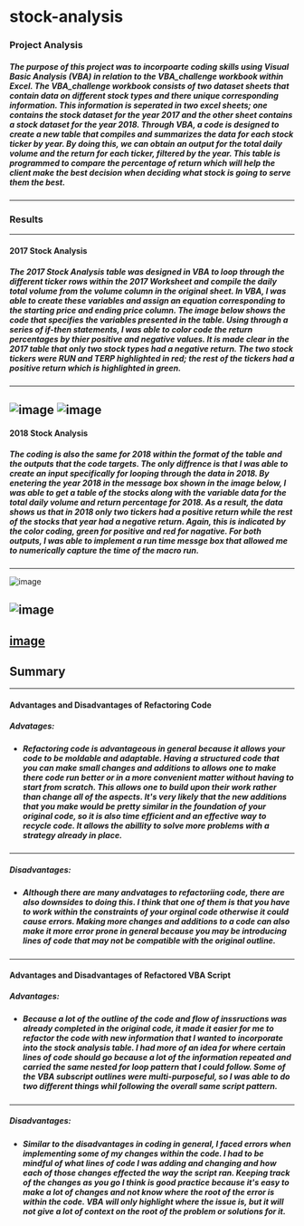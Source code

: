 # stock-analysis
### Project Analysis
##### The  purpose of this project was to incorpoarte coding skills using Visual Basic Analysis (VBA) in relation to the VBA_challenge workbook within Excel. The VBA_challenge workbook consists of two dataset sheets that contain data on different stock types and there unique corresponding information. This information is seperated in two excel sheets; one contains the stock dataset for the year 2017 and the other sheet contains a stock dataset for the year 2018. Through VBA, a code is designed to create a new table that compiles and summarizes the data for each stock ticker by year. By doing this, we can obtain an output for the total daily volume and the return for each ticker, filtered by the year. This table is programmed to compare the percentage of return which will help the client make the best decision when deciding what stock is going to serve them the best. 
---
### Results
---
#### 2017 Stock Analysis
##### The 2017 Stock Analysis table was designed in VBA to loop through the different ticker rows within the 2017 Worksheet and compile the daily total volume from the volume column in the original sheet. In VBA, I was able to create these variables and assign an equation corresponding to the starting price and ending price column. The image below shows the code that specifies the variables presented in the table. Using through a series of if-then statements, I was able to color code the return percentages by thier positive and negative values. It is made clear in the 2017 table that only two stock types had a negative return. The two stock tickers were RUN and TERP highlighted in red; the rest of the tickers had a positive return which is highlighted in green. 
---
![image](https://user-images.githubusercontent.com/105329532/178869270-0a80811f-8394-492f-9964-4f9f5119d1d0.png)
![image](https://user-images.githubusercontent.com/105329532/178881402-ea809160-4b91-4be5-9314-1d2838ab128d.png)
---
#### 2018 Stock Analysis
##### The coding is also the same for 2018 within the format of the table and the outputs that the code targets. The only diffrence is that I was able to create an input specifically for looping through the data in 2018. By enetering the year 2018 in the message box shown in the image below, I was able to get a table of the stocks along with the variable data for the total daily volume and return percentage for 2018. As a result, the data shows us that in 2018 only two tickers had a positive return while the rest of the stocks that year had a negative return. Again, this is indicated by the color coding, green for positive and red for nagative. For both outputs, I was able to implement a run time messge box that allowed me to numerically capture the time of the macro run.
---
![image](https://user-images.githubusercontent.com/105329532/178883089-f1fd1f04-382d-42e3-ad03-7d071272aa09.png)

![image](https://user-images.githubusercontent.com/105329532/178882706-3431bd8d-8693-4635-bf72-f48275aa795a.png)
---
[image](https://user-images.githubusercontent.com/105329532/178868373-8b0f4e1f-dae9-4afe-aaa6-5677a4d6f82a.png)
---
## Summary
---
#### Advantages and Disadvantages of Refactoring Code
##### Advatages:
* ##### Refactoring code is advantageous in general because it allows your code to be moldable and adaptable. Having a structured code that you can make small changes and additions to allows one to make there code run better or in a more convenient matter without having to start from scratch. This allows one to build upon their work rather than change all of the aspects. It's very likely that the new additions that you make would be pretty similar in the foundation of your original code, so it is also time efficient and an effective way to recycle code. It allows the abillity to solve more problems with a strategy already in place.
---
##### Disadvantages:
* ##### Although there are many andvatages to refactoriing code, there are also downsides to doing this. I think that one of them is that you have to work within the constraints of your orginal code otherwise it could cause errors. Making more changes and additions to a code can also make it more error prone in general because you may be introducing lines of code that may not be compatible with the original outline.
---
#### Advantages and Disadvantages of Refactored VBA Script
##### Advantages:
* ##### Because a lot of the outline of the code and flow of inssructions was already completed in the original code, it made it easier for me to refactor the code with new information that I wanted to incorporate into the stock analysis table. I had more of an idea for where certain lines of code should go because a lot of the information repeated and carried the same nested for loop pattern that I could follow. Some of the VBA subscript outlines were multi-purposeful, so I was able to do two different things whil following the overall same script pattern.
---
##### Disadvantages: 
* ##### Similar to the disadvantages in coding in general, I faced errors when implementing some of my changes within the code. I had to be mindful of what lines of code I was adding and changing and how each of those changes effected the way the script ran. Keeping track of the changes as you go I think is good practice because it's easy to make a lot of changes and not know where the root of the error is within the code. VBA will only highlight where the issue is, but it will not give a lot of context on the root of the problem or solutions for it.
